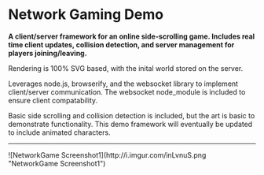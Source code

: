 # Network Gaming Demo
<b>A client/server framework for an online side-scrolling game. Includes real time client updates, collision detection, and server management for players joining/leaving.</b>

Rendering is 100% SVG based, with the inital world stored on the server.

Leverages node.js, browserify, and the websocket library to implement client/server communication. The websocket node_module is included to ensure client compatability. 

Basic side scrolling and collision detection is included, but the art is basic to demonstrate functionality. This demo framework will eventually be updated to include animated characters.
<hr>
![NetworkGame Screenshot1](http://i.imgur.com/inLvnuS.png "NetworkGame Screenshot1")
